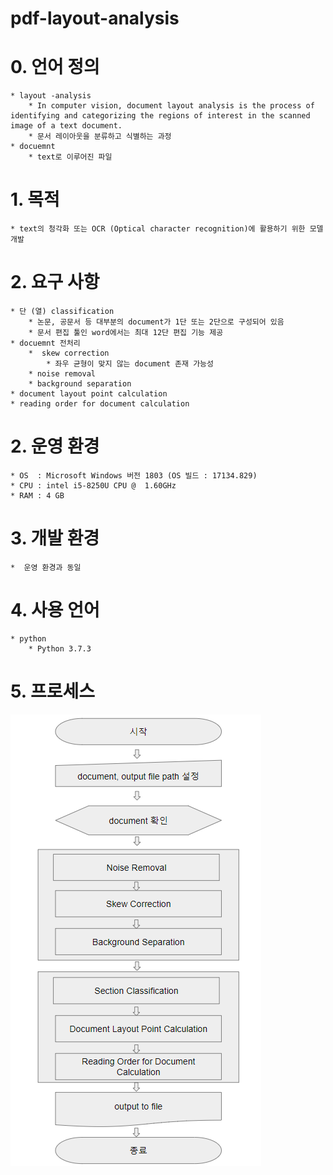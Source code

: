 pdf-layout-analysis
==========================

# 0. 언어 정의
    * layout -analysis 
        * In computer vision, document layout analysis is the process of identifying and categorizing the regions of interest in the scanned image of a text document.
        * 문서 레이아웃을 분류하고 식별하는 과정
    * docuemnt
        * text로 이루어진 파일
# 1. 목적
    * text의 청각화 또는 OCR (Optical character recognition)에 활용하기 위한 모델 개발 
# 2. 요구 사항
    * 단 (열) classification
        * 논문, 공문서 등 대부분의 document가 1단 또는 2단으로 구성되어 있음
        * 문서 편집 툴인 word에서는 최대 12단 편집 기능 제공
    * docuemnt 전처리
        *  skew correction
            * 좌우 균형이 맞지 않는 document 존재 가능성
        * noise removal
        * background separation
    * document layout point calculation
    * reading order for document calculation
# 2. 운영 환경
    * OS  : Microsoft Windows 버전 1803 (OS 빌드 : 17134.829)
    * CPU : intel i5-8250U CPU @  1.60GHz
    * RAM : 4 GB
# 3. 개발 환경
    *  운영 환경과 동일
# 4. 사용 언어
    * python
        * Python 3.7.3
# 5. 프로세스
![WorkProcess](image/WorkProcess.PNG)
